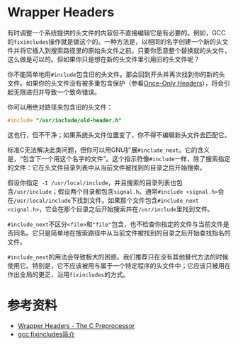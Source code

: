 # Wrapper Headers

有时调整一个系统提供的头文件的内容但不直接编辑它是有必要的。例如，GCC的`fixincludes`操作就是做这个的。一种方法是，以相同的名字创建一个新的头文件并将它插入到搜索路径里的原始头文件之前。只要你愿意整个替换就的头文件，这么做是可以的。但如果你只是想在新的头文件里引用旧的头文件呢？

你不能简单地用`#include`包含旧的头文件。那会回到开头并再次找到你的新的头文件。如果你的头文件没有被多重包含保护（参看[Once-Only Headers](https://gcc.gnu.org/onlinedocs/cpp/Once-Only-Headers.html#Once-Only-Headers)），将会引起无限递归并导致一个致命错误。

你可以用绝对路径来包含旧的头文件：
```c
#include "/usr/include/old-header.h"
```
这也行，但不干净；如果系统头文件位置变了，你不得不编辑新头文件去匹配它。

标准C无法解决此类问题，但你可以用GNU扩展`#include_next`。它的含义是，“包含下一个用这个名字的文件”。这个指示符像`#include`一样，除了搜索指定的文件：它在头文件目录列表中从当前文件被找到的目录之后开始搜索。

假设你指定` -I /usr/local/include`，并且搜索的目录列表也包含`/usr/include`；假设两个目录都包含`signal.h`。通常`#include <signal.h>`会在`/usr/local/include`下找到文件。如果那个文件包含`#include_next <signal.h>`，它会在那个目录之后开始搜索并在`/usr/include`里找到文件。

`#include_next`不区分`<file>`和`"file"`包含，也不检查你指定的文件与当前文件是否同名。它只是简单地在搜索路径中从当前文件被找到的目录之后开始查找指名的文件。

`#include_next`的用法会导致极大的困惑。我们推荐只在没有其他替代方法的时候使用它。特别是，它不应该被用与属于一个特定程序的头文件中；它应该只被用在作出全局的更正，沿用`fixincludes`的方式。


# 参考资料
- [Wrapper Headers - The C Preprocessor](https://gcc.gnu.org/onlinedocs/cpp/Wrapper-Headers.html)
- [gcc fixincludes简介](http://www.wanglianghome.org/org/programming/fixincludes.html)
